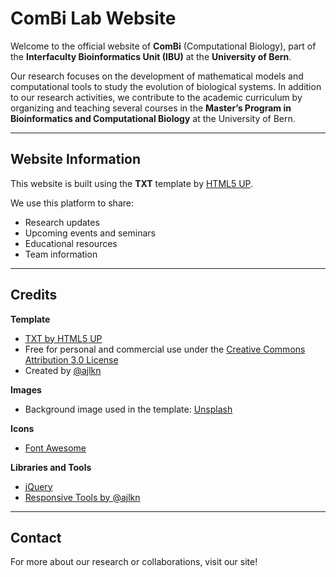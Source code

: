 # ComBi Lab Website

Welcome to the official website of **ComBi** (Computational Biology), part of the **Interfaculty Bioinformatics Unit (IBU)** at the **University of Bern**.

Our research focuses on the development of mathematical models and computational tools to study the evolution of biological systems. In addition to our research activities, we contribute to the academic curriculum by organizing and teaching several courses in the **Master’s Program in Bioinformatics and Computational Biology** at the University of Bern.

---

## Website Information

This website is built using the **TXT** template by [HTML5 UP](https://html5up.net/txt).

We use this platform to share:

- Research updates  
- Upcoming events and seminars  
- Educational resources  
- Team information  

---

## Credits

**Template**  
- [TXT by HTML5 UP](https://html5up.net/txt)  
- Free for personal and commercial use under the [Creative Commons Attribution 3.0 License](https://html5up.net/license)  
- Created by [@ajlkn](https://twitter.com/ajlkn)

**Images**  
- Background image used in the template: [Unsplash](https://unsplash.com)

**Icons**  
- [Font Awesome](https://fontawesome.com)

**Libraries and Tools**  
- [jQuery](https://jquery.com)  
- [Responsive Tools by @ajlkn](https://github.com/ajlkn/responsive-tools)

---

## Contact

For more about our research or collaborations, visit our site!
